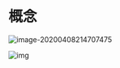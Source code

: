 # 概念

![image-20200408214707475](C:\Users\11487\AppData\Roaming\Typora\typora-user-images\image-20200408214707475.png)

![img](C:\Users\11487\AppData\Local\YNote\data\weixinobU7Vjg3AAkRbtLC87IgKn6n6ILw\c4e351287f1948399725caeb7dd8ecd5\clipboard.png)